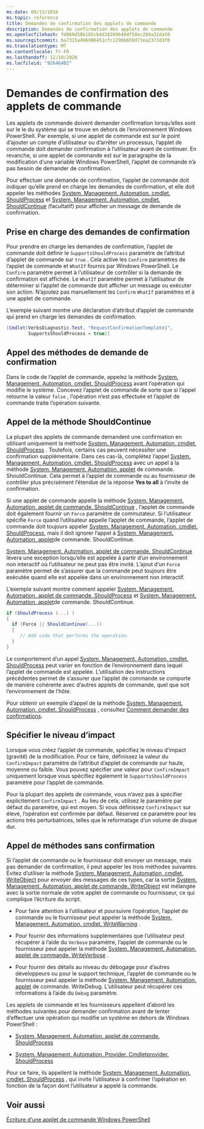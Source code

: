 ```yaml
---
ms.date: 09/13/2016
ms.topic: reference
title: Demandes de confirmation des applets de commande
description: Demandes de confirmation des applets de commande
ms.openlocfilehash: fd869d50b185cb4d38269640df58ec284a32da50
ms.sourcegitcommit: ba7315a496986451cfc1296b659d73ea2373d3f0
ms.translationtype: MT
ms.contentlocale: fr-FR
ms.lasthandoff: 12/10/2020
ms.locfileid: "92646402"
---
```

# <a name="requesting-confirmation-from-cmdlets"></a>Demandes de confirmation des applets de commande

Les applets de commande doivent demander confirmation lorsqu’elles sont sur le le du système qui se trouve en dehors de l’environnement Windows PowerShell. Par exemple, si une applet de commande est sur le point d’ajouter un compte d’utilisateur ou d’arrêter un processus, l’applet de commande doit demander confirmation à l’utilisateur avant de continuer. En revanche, si une applet de commande est sur le paragraphe de la modification d’une variable Windows PowerShell, l’applet de commande n’a pas besoin de demander de confirmation.

Pour effectuer une demande de confirmation, l’applet de commande doit indiquer qu’elle prend en charge les demandes de confirmation, et elle doit appeler les méthodes [System. Management. Automation. cmdlet. ShouldProcess](/dotnet/api/System.Management.Automation.Cmdlet.ShouldProcess) et [System. Management. Automation. cmdlet. ShouldContinue](/dotnet/api/System.Management.Automation.Cmdlet.ShouldContinue) (facultatif) pour afficher un message de demande de confirmation.

## <a name="supporting-confirmation-requests"></a>Prise en charge des demandes de confirmation

Pour prendre en charge les demandes de confirmation, l’applet de commande doit définir le `SupportsShouldProcess` paramètre de l’attribut d’applet de commande sur `true` . Cela active les `Confirm` paramètres de l’applet de commande et `WhatIf` fournis par Windows PowerShell. Le `Confirm` paramètre permet à l’utilisateur de contrôler si la demande de confirmation est affichée. Le `WhatIf` paramètre permet à l’utilisateur de déterminer si l’applet de commande doit afficher un message ou exécuter son action. N’ajoutez pas manuellement les `Confirm` `WhatIf` paramètres et à une applet de commande.

L’exemple suivant montre une déclaration d’attribut d’applet de commande qui prend en charge les demandes de confirmation.

```csharp
[Cmdlet(VerbsDiagnostic.Test, "RequestConfirmationTemplate1",
        SupportsShouldProcess = true)]
```

## <a name="calling-the-confirmation-request-methods"></a>Appel des méthodes de demande de confirmation

Dans le code de l’applet de commande, appelez la méthode [System. Management. Automation. cmdlet. ShouldProcess](/dotnet/api/System.Management.Automation.Cmdlet.ShouldProcess) avant l’opération qui modifie le système. Concevez l’applet de commande de sorte que si l’appel retourne la valeur `false` , l’opération n’est pas effectuée et l’applet de commande traite l’opération suivante.

## <a name="calling-the-shouldcontinue-method"></a>Appel de la méthode ShouldContinue

La plupart des applets de commande demandent une confirmation en utilisant uniquement la méthode [System. Management. Automation. cmdlet. ShouldProcess](/dotnet/api/System.Management.Automation.Cmdlet.ShouldProcess) . Toutefois, certains cas peuvent nécessiter une confirmation supplémentaire. Dans ces cas-là, complétez l’appel [System. Management. Automation. cmdlet. ShouldProcess](/dotnet/api/System.Management.Automation.Cmdlet.ShouldProcess) avec un appel à la méthode [System. Management. Automation. applet](/dotnet/api/System.Management.Automation.Cmdlet.ShouldContinue) de commande. ShouldContinue. Cela permet à l’applet de commande ou au fournisseur de contrôler plus précisément l’étendue de la réponse **Yes to all** à l’invite de confirmation.

Si une applet de commande appelle la méthode [System. Management. Automation. applet de commande. ShouldContinue](/dotnet/api/System.Management.Automation.Cmdlet.ShouldContinue) , l’applet de commande doit également fournir un `Force` paramètre de commutateur. Si l’utilisateur spécifie `Force` quand l’utilisateur appelle l’applet de commande, l’applet de commande doit toujours appeler [System. Management. Automation. cmdlet. ShouldProcess](/dotnet/api/System.Management.Automation.Cmdlet.ShouldProcess), mais il doit ignorer l’appel à [System. Management. Automation. applet](/dotnet/api/System.Management.Automation.Cmdlet.ShouldContinue)de commande. ShouldContinue.

[System. Management. Automation. applet de commande. ShouldContinue](/dotnet/api/System.Management.Automation.Cmdlet.ShouldContinue) lèvera une exception lorsqu’elle est appelée à partir d’un environnement non interactif où l’utilisateur ne peut pas être invité. L’ajout d’un `Force` paramètre permet de s’assurer que la commande peut toujours être exécutée quand elle est appelée dans un environnement non interactif.

L’exemple suivant montre comment appeler [System. Management. Automation. applet de commande. ShouldProcess](/dotnet/api/System.Management.Automation.Cmdlet.ShouldProcess) et [System. Management. Automation. applet](/dotnet/api/System.Management.Automation.Cmdlet.ShouldContinue)de commande. ShouldContinue.

```csharp
if (ShouldProcess (...) )
{
  if (Force || ShouldContinue(...))
  {
     // Add code that performs the operation.
  }
}
```

Le comportement d’un appel [System. Management. Automation. cmdlet. ShouldProcess](/dotnet/api/System.Management.Automation.Cmdlet.ShouldProcess) peut varier en fonction de l’environnement dans lequel l’applet de commande est appelée. L’utilisation des instructions précédentes permet de s’assurer que l’applet de commande se comporte de manière cohérente avec d’autres applets de commande, quel que soit l’environnement de l’hôte.

Pour obtenir un exemple d’appel de la méthode [System. Management. Automation. cmdlet. ShouldProcess](/dotnet/api/System.Management.Automation.Cmdlet.ShouldProcess) , consultez [Comment demander des confirmations](./how-to-request-confirmations.md).

## <a name="specify-the-impact-level"></a>Spécifier le niveau d’impact

Lorsque vous créez l’applet de commande, spécifiez le niveau d’impact (gravité) de la modification. Pour ce faire, définissez la valeur du `ConfirmImpact` paramètre de l’attribut d’applet de commande sur haute, moyenne ou faible. Vous pouvez spécifier une valeur pour `ConfirmImpact` uniquement lorsque vous spécifiez également le `SupportsShouldProcess` paramètre pour l’applet de commande.

Pour la plupart des applets de commande, vous n’avez pas à spécifier explicitement `ConfirmImpact` .  Au lieu de cela, utilisez le paramètre par défaut du paramètre, qui est moyen. Si vous définissez `ConfirmImpact` sur élevé, l’opération est confirmée par défaut. Réservez ce paramètre pour les actions très perturbatrices, telles que le reformatage d’un volume de disque dur.

## <a name="calling-non-confirmation-methods"></a>Appel de méthodes sans confirmation

Si l’applet de commande ou le fournisseur doit envoyer un message, mais pas demander de confirmation, il peut appeler les trois méthodes suivantes. Évitez d’utiliser la méthode [System. Management. Automation. cmdlet. WriteObject](/dotnet/api/System.Management.Automation.Cmdlet.WriteObject) pour envoyer des messages de ces types, car la sortie [System. Management. Automation. applet de commande. WriteObject](/dotnet/api/System.Management.Automation.Cmdlet.WriteObject) est mélangée avec la sortie normale de votre applet de commande ou fournisseur, ce qui complique l’écriture du script.

- Pour faire attention à l’utilisateur et poursuivre l’opération, l’applet de commande ou le fournisseur peut appeler la méthode [System. Management. Automation. cmdlet. WriteWarning](/dotnet/api/System.Management.Automation.Cmdlet.WriteWarning) .

- Pour fournir des informations supplémentaires que l’utilisateur peut récupérer à l’aide du `Verbose` paramètre, l’applet de commande ou le fournisseur peut appeler la méthode [System. Management. Automation. applet de commande. WriteVerbose](/dotnet/api/System.Management.Automation.Cmdlet.WriteVerbose) .

- Pour fournir des détails au niveau du débogage pour d’autres développeurs ou pour le support technique, l’applet de commande ou le fournisseur peut appeler la méthode [System. Management. Automation. applet](/dotnet/api/System.Management.Automation.Cmdlet.WriteDebug) de commande. WriteDebug. L’utilisateur peut récupérer ces informations à l’aide du `Debug` paramètre.

Les applets de commande et les fournisseurs appellent d’abord les méthodes suivantes pour demander confirmation avant de tenter d’effectuer une opération qui modifie un système en dehors de Windows PowerShell :

- [System. Management. Automation. applet de commande. ShouldProcess](/dotnet/api/System.Management.Automation.Cmdlet.ShouldProcess)

- [System. Management. Automation. Provider. Cmdletprovider. ShouldProcess](/dotnet/api/System.Management.Automation.Provider.CmdletProvider.ShouldProcess)

Pour ce faire, ils appellent la méthode [System. Management. Automation. cmdlet. ShouldProcess](/dotnet/api/System.Management.Automation.Cmdlet.ShouldProcess) , qui invite l’utilisateur à confirmer l’opération en fonction de la façon dont l’utilisateur a appelé la commande.

## <a name="see-also"></a>Voir aussi

[Écriture d’une applet de commande Windows PowerShell](./writing-a-windows-powershell-cmdlet.md)
